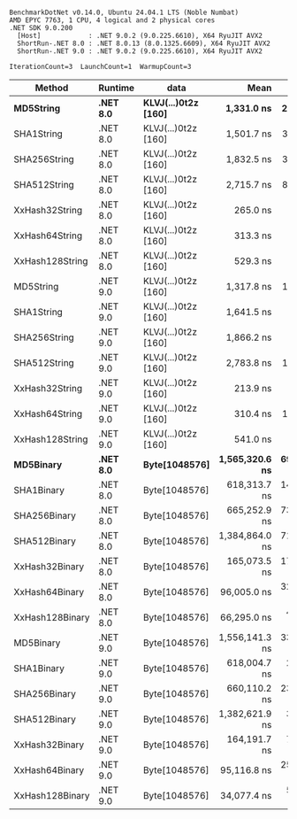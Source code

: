```

BenchmarkDotNet v0.14.0, Ubuntu 24.04.1 LTS (Noble Numbat)
AMD EPYC 7763, 1 CPU, 4 logical and 2 physical cores
.NET SDK 9.0.200
  [Host]            : .NET 9.0.2 (9.0.225.6610), X64 RyuJIT AVX2
  ShortRun-.NET 8.0 : .NET 8.0.13 (8.0.1325.6609), X64 RyuJIT AVX2
  ShortRun-.NET 9.0 : .NET 9.0.2 (9.0.225.6610), X64 RyuJIT AVX2

IterationCount=3  LaunchCount=1  WarmupCount=3  

```
| Method          | Runtime  | data                | Mean           | Error        | StdDev      | Min            | Max            | Gen0   | Allocated |
|---------------- |--------- |-------------------- |---------------:|-------------:|------------:|---------------:|---------------:|-------:|----------:|
| **MD5String**       | **.NET 8.0** | **KLVJ(...)0t2z [160]** |     **1,331.0 ns** |    **211.54 ns** |    **11.60 ns** |     **1,317.8 ns** |     **1,339.5 ns** | **0.0668** |    **1128 B** |
| SHA1String      | .NET 8.0 | KLVJ(...)0t2z [160] |     1,501.7 ns |    310.43 ns |    17.02 ns |     1,485.2 ns |     1,519.2 ns | 0.0839 |    1416 B |
| SHA256String    | .NET 8.0 | KLVJ(...)0t2z [160] |     1,832.5 ns |    331.29 ns |    18.16 ns |     1,821.3 ns |     1,853.4 ns | 0.1106 |    1856 B |
| SHA512String    | .NET 8.0 | KLVJ(...)0t2z [160] |     2,715.7 ns |    819.28 ns |    44.91 ns |     2,680.5 ns |     2,766.3 ns | 0.1907 |    3240 B |
| XxHash32String  | .NET 8.0 | KLVJ(...)0t2z [160] |       265.0 ns |     73.33 ns |     4.02 ns |       262.4 ns |       269.6 ns | 0.0348 |     584 B |
| XxHash64String  | .NET 8.0 | KLVJ(...)0t2z [160] |       313.3 ns |     43.17 ns |     2.37 ns |       311.0 ns |       315.7 ns | 0.0434 |     728 B |
| XxHash128String | .NET 8.0 | KLVJ(...)0t2z [160] |       529.3 ns |     68.66 ns |     3.76 ns |       525.0 ns |       532.1 ns | 0.0668 |    1128 B |
| MD5String       | .NET 9.0 | KLVJ(...)0t2z [160] |     1,317.8 ns |    137.94 ns |     7.56 ns |     1,309.6 ns |     1,324.6 ns | 0.0668 |    1128 B |
| SHA1String      | .NET 9.0 | KLVJ(...)0t2z [160] |     1,641.5 ns |     56.76 ns |     3.11 ns |     1,638.9 ns |     1,645.0 ns | 0.0839 |    1416 B |
| SHA256String    | .NET 9.0 | KLVJ(...)0t2z [160] |     1,866.2 ns |     73.08 ns |     4.01 ns |     1,861.6 ns |     1,868.6 ns | 0.1106 |    1856 B |
| SHA512String    | .NET 9.0 | KLVJ(...)0t2z [160] |     2,783.8 ns |    179.98 ns |     9.87 ns |     2,774.3 ns |     2,794.0 ns | 0.1907 |    3240 B |
| XxHash32String  | .NET 9.0 | KLVJ(...)0t2z [160] |       213.9 ns |     65.37 ns |     3.58 ns |       210.5 ns |       217.6 ns | 0.0348 |     584 B |
| XxHash64String  | .NET 9.0 | KLVJ(...)0t2z [160] |       310.4 ns |    162.58 ns |     8.91 ns |       300.3 ns |       317.3 ns | 0.0434 |     728 B |
| XxHash128String | .NET 9.0 | KLVJ(...)0t2z [160] |       541.0 ns |     95.15 ns |     5.22 ns |       535.4 ns |       545.7 ns | 0.0668 |    1128 B |
| **MD5Binary**       | **.NET 8.0** | **Byte[1048576]**       | **1,565,320.6 ns** | **69,900.64 ns** | **3,831.49 ns** | **1,560,903.5 ns** | **1,567,746.9 ns** |      **-** |      **41 B** |
| SHA1Binary      | .NET 8.0 | Byte[1048576]       |   618,313.7 ns | 14,721.03 ns |   806.91 ns |   617,807.4 ns |   619,244.3 ns |      - |      49 B |
| SHA256Binary    | .NET 8.0 | Byte[1048576]       |   665,252.9 ns | 73,993.25 ns | 4,055.82 ns |   660,929.3 ns |   668,973.4 ns |      - |      57 B |
| SHA512Binary    | .NET 8.0 | Byte[1048576]       | 1,384,864.0 ns | 71,817.86 ns | 3,936.58 ns | 1,380,928.1 ns | 1,388,801.2 ns |      - |      89 B |
| XxHash32Binary  | .NET 8.0 | Byte[1048576]       |   165,073.5 ns | 17,839.80 ns |   977.86 ns |   163,955.8 ns |   165,771.0 ns |      - |      32 B |
| XxHash64Binary  | .NET 8.0 | Byte[1048576]       |    96,005.0 ns | 32,092.24 ns | 1,759.08 ns |    94,013.7 ns |    97,347.6 ns |      - |      32 B |
| XxHash128Binary | .NET 8.0 | Byte[1048576]       |    66,295.0 ns |  4,554.31 ns |   249.64 ns |    66,007.1 ns |    66,451.4 ns |      - |      40 B |
| MD5Binary       | .NET 9.0 | Byte[1048576]       | 1,556,141.3 ns | 33,114.47 ns | 1,815.12 ns | 1,554,731.0 ns | 1,558,189.2 ns |      - |      41 B |
| SHA1Binary      | .NET 9.0 | Byte[1048576]       |   618,004.7 ns |  2,828.88 ns |   155.06 ns |   617,866.1 ns |   618,172.2 ns |      - |      49 B |
| SHA256Binary    | .NET 9.0 | Byte[1048576]       |   660,110.2 ns | 23,605.96 ns | 1,293.92 ns |   659,259.3 ns |   661,599.2 ns |      - |      57 B |
| SHA512Binary    | .NET 9.0 | Byte[1048576]       | 1,382,621.9 ns |  3,431.05 ns |   188.07 ns | 1,382,417.9 ns | 1,382,788.3 ns |      - |      89 B |
| XxHash32Binary  | .NET 9.0 | Byte[1048576]       |   164,191.7 ns |  7,651.33 ns |   419.40 ns |   163,707.7 ns |   164,449.4 ns |      - |      32 B |
| XxHash64Binary  | .NET 9.0 | Byte[1048576]       |    95,116.8 ns | 25,266.53 ns | 1,384.94 ns |    93,660.7 ns |    96,417.4 ns |      - |      32 B |
| XxHash128Binary | .NET 9.0 | Byte[1048576]       |    34,077.4 ns |  5,885.17 ns |   322.59 ns |    33,814.5 ns |    34,437.4 ns |      - |      40 B |
